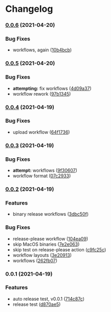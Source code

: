 # Changelog

### [0.0.6](https://www.github.com/bythewood/netmon/compare/v0.0.5...v0.0.6) (2021-04-20)


### Bug Fixes

* workflows, again ([10b4bcb](https://www.github.com/bythewood/netmon/commit/10b4bcbf24d42c82d6fd3acf5f15bf152ad281de))

### [0.0.5](https://www.github.com/bythewood/netmon/compare/v0.0.4...v0.0.5) (2021-04-20)


### Bug Fixes

* **attempting:** fix workflows ([4d09a37](https://www.github.com/bythewood/netmon/commit/4d09a37c0cecbb6e63bafcbd0b82a447cae6f696))
* workflow rework ([97b1345](https://www.github.com/bythewood/netmon/commit/97b13452e3ff61b7b755d405e70cc02168770eaa))

### [0.0.4](https://www.github.com/bythewood/netmon/compare/v0.0.3...v0.0.4) (2021-04-19)


### Bug Fixes

* upload workflow ([64f1736](https://www.github.com/bythewood/netmon/commit/64f173642fac435f029361a126c2840d2d25a1f4))

### [0.0.3](https://www.github.com/bythewood/netmon/compare/v0.0.2...v0.0.3) (2021-04-19)


### Bug Fixes

* **attempt:** workflows ([9f30607](https://www.github.com/bythewood/netmon/commit/9f30607956ddd9a6b5f5910332599fc3cda6c2ae))
* workflow format ([07c2933](https://www.github.com/bythewood/netmon/commit/07c293358087c834d51e7e01b76e88a3221cfacc))

### [0.0.2](https://www.github.com/bythewood/netmon/compare/v0.0.1...v0.0.2) (2021-04-19)


### Features

* binary release workflows ([3dbc50f](https://www.github.com/bythewood/netmon/commit/3dbc50fd11846e5302e798e5c9eacc2f773f4bb2))


### Bug Fixes

* release-please workflow ([104ea09](https://www.github.com/bythewood/netmon/commit/104ea0920e71034d441170302870badb9d279bd2))
* skip MacOS binaries ([7e2e063](https://www.github.com/bythewood/netmon/commit/7e2e06332f271f98d36c041321437ad43f0180a4))
* skip test on release-please action ([c9fc25c](https://www.github.com/bythewood/netmon/commit/c9fc25c4b869e94435e8b52a3e17b82a4f818401))
* workflow layouts ([3e20913](https://www.github.com/bythewood/netmon/commit/3e209132e550142865401fd4a35c56393e801b73))
* workflows ([262fb07](https://www.github.com/bythewood/netmon/commit/262fb0745271ed56d9b0462830f0d755d8410aa9))

### 0.0.1 (2021-04-19)


### Features

* auto release test, v0.0.1 ([714c87c](https://www.github.com/bythewood/netmon/commit/714c87c3ce88189ea7a3823bafaaae8ff22bf5df))
* release test ([d870ae5](https://www.github.com/bythewood/netmon/commit/d870ae51679f01bd877c36c854b5020d6e5e6506))
